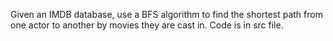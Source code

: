 Given an IMDB database, use a BFS algorithm to find the shortest path from one actor to another by movies they are cast in. Code is in src file.

